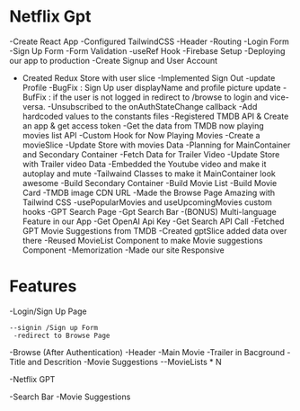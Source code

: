 # Netflix Gpt

-Create React App
-Configured TailwindCSS
-Header
-Routing
-Login Form
-Sign Up Form
-Form Validation
-useRef Hook
-Firebase Setup
-Deploying our app to production
-Create Signup and User Account

- Created Redux Store with user slice
-Implemented Sign Out
-update Profile
-BugFix : Sign Up user displayName and profile picture update
-BufFix : if the user is not logged in redirect to /browse to login and vice-versa.
-Unsubscribed to the onAuthStateChange callback
-Add hardcoded values to the constants files
-Registered TMDB API & Create an app & get access token
-Get the data from TMDB now playing movies list API
-Custom Hook for Now Playing Movies
-Create a movieSlice
-Update Store with movies Data
-Planning for MainContainer and Secondary Container
-Fetch Data for Trailer Video
-Update Store with Trailer video Data
-Embedded the Youtube video and make it autoplay and mute
-Tailwaind Classes to make it MainContainer look awesome
-Build Secondary Container
-Build Movie List
-Build Movie Card
-TMDB image CDN URL
-Made the Browse Page Amazing with Tailwind CSS
-usePopularMovies and useUpcomingMovies custom hooks
-GPT Search Page
-Gpt Search Bar
-(BONUS) Multi-language Feature in our App
-Get OpenAI Api Key
-Get Search API Call
-Fetched GPT Movie Suggestions from TMDB
-Created gptSlice added data over there
-Reused MovieList Component to make Movie suggestions Component
-Memorization
-Made our site Responsive






# Features
-Login/Sign Up Page 

    --signin /Sign up Form
     -redirect to Browse Page 
-Browse (After Authentication)
   -Header
   -Main Movie
      -Trailer in Bacground
      -Title and Descrition
      -Movie Suggestions 
          --MovieLists * N


-Netflix GPT

  -Search Bar
  -Movie Suggestions
  
